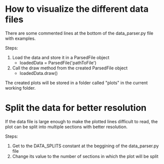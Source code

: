 # How to visualize the different data files

There are some commented lines at the bottom of the data_parser.py file with examples.

Steps:
1. Load the data and store it in a ParsedFile object
    - loadedData = ParsedFile('pathToFile')
2. Call the draw method from the created ParsedFile object
    - loadedData.draw()

The created plots will be stored in a folder called "plots" in the current working folder.

# Split the data for better resolution

If the data file is large enough to make the plotted lines difficult to read, the plot can be split into multiple sections with better resolution.

Steps:
1. Get to the DATA_SPLITS constant at the beggining of the data_parser.py file
2. Change its value to the number of sections in which the plot will be split